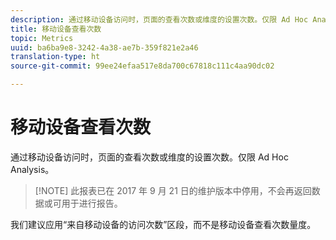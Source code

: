 ```yaml
---
description: 通过移动设备访问时，页面的查看次数或维度的设置次数。仅限 Ad Hoc Analysis。
title: 移动设备查看次数
topic: Metrics
uuid: ba6ba9e8-3242-4a38-ae7b-359f821e2a46
translation-type: ht
source-git-commit: 99ee24efaa517e8da700c67818c111c4aa90dc02

---
```



# 移动设备查看次数

通过移动设备访问时，页面的查看次数或维度的设置次数。仅限 Ad Hoc Analysis。

> [!NOTE] 此报表已在 2017 年 9 月 21 日的维护版本中停用，不会再返回数据或可用于进行报告。

我们建议应用“来自移动设备的访问次数”区段，而不是移动设备查看次数量度。
